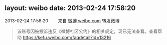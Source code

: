 layout: weibo
date: 2013-02-24 17:58:20
---
<meta name="referrer" content="no-referrer" />

2013-02-24 17:58:20  &nbsp;&nbsp;&nbsp;&nbsp;&nbsp;&nbsp; 来自 <a href="http://weibo.com/" rel="nofollow">微博 weibo.com</a>
转发微博
>  该账号因被投诉违反《微博社区公约》的相关规定，现已无法查看。查看帮助 https://kefu.weibo.com/faqdetail?id=13216
